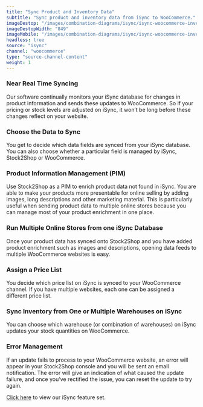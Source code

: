 ```yaml
---
title: "Sync Product and Inventory Data"
subtitle: "Sync product and inventory data from iSync to WooCommerce."
imageDestop: "/images/combination-diagrams/isync/isync-woocommerce-inventory.svg"
imageDestopWidth: "849"
imageMobile: "/images/combination-diagrams/isync/isync-woocommerce-inventory.svg"
headless: true
source: "isync"
channel: "woocommerce"
type: "source-channel-content"
weight: 1
---
```


### Near Real Time Syncing
Our software continually monitors your iSync database for changes in product information and sends these updates to WooCommerce. So if your pricing or stock levels are adjusted on iSync, it won’t be long before these changes reflect on your website.

### Choose the Data to Sync
You get to decide which data fields are synced from your iSync database. You can also choose whether a particular field is managed by iSync, Stock2Shop or WooCommerce.

### Product Information Management (PIM)
Use Stock2Shop as a PIM to enrich product data not found in iSync. You are able to make your products more presentable for online selling by adding images, long descriptions and other marketing material. This is particularly useful when sending product data to multiple online stores because you can manage most of your product enrichment in one place.

### Run Multiple Online Stores from one iSync Database
Once your product data has synced onto Stock2Shop and you have added product enrichment such as images and descriptions, opening data feeds to multiple WooCommerce websites is easy.

### Assign a Price List
You decide which price list on iSync is synced to your WooCommerce channel. If you have multiple websites, each one can be assigned a different price list.

### Sync Inventory from One or Multiple Warehouses on iSync
You can choose which warehouse (or combination of warehouses) on iSync updates your stock quantities on WooCommerce.

### Error Management
If an update fails to process to your WooCommerce website, an error will appear in your Stock2Shop console and you will be sent an email notification. The error will give an indication of what caused the update failure, and once you’ve rectified the issue, you can reset the update to try again.

[Click here](/help/features/isync/ "iSync Features") to view our iSync feature set.